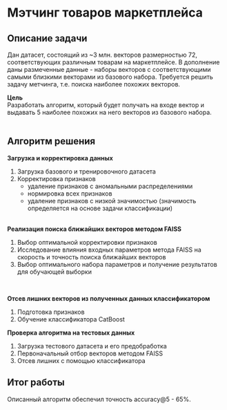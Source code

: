 # Мэтчинг товаров маркетплейса
## Описание задачи</br>
Дан датасет, состоящий из ~3 млн. векторов размерностью 72, соответствующих различным товарам на маркетплейсе. В дополнение даны размеченные данные - наборы векторов с соответствующими самыми близкими векторами из базового набора. Требуется решить задачу метчинга, т.е. поиска наиболее похожих векторов.
 </br>

**Цель**</br>
Разработать алгоритм, который будет получать на входе вектор и выдавать 5 наиболее похожих на него векторов из базового набора. </br>
</br>

## Алгоритм решения</br>
**Загрузка и корректировка данных**
1. Загрузка базового и тренировочного датасета
2. Корректировка признаков
	- удаление признаков с аномальными распределениями
	- нормировка всех признаков
	- удаление признаков с низкой значимостью (значимость определяется на основе задачи классификации)
</br></br>

**Реализация поиска ближайших векторов методом FAISS**
1. Выбор оптимальной корректировки признаков 
2. Исследование влияния входных параметров метода FAISS на скорость и точность поиска ближайших векторов
3. Выбор оптимального набора параметров и получение результатов для обучающей выборки
</br>

**Отсев лишних векторов из полученных данных классификатором**
1. Подготовка признаков
2. Обучение классификатора CatBoost

**Проверка алгоритма на тестовых данных**
1. Загрузка тестового датасета и его предобработка
2. Первоначальный отбор векторов методом FAISS
3. Отсев лишних с помощью классификатора

## Итог работы </br>
Описанный алгоритм обеспечил точность accuracy@5 - 65%.

